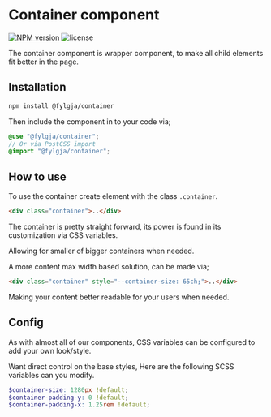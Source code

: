 # Container component

[![NPM version](https://img.shields.io/npm/v/@fylgja/container)](https://www.npmjs.org/package/@fylgja/container)
![license](https://img.shields.io/github/license/fylgja/fylgja)

The container component is wrapper component,
to make all child elements fit better in the page.

## Installation

```bash
npm install @fylgja/container
```

Then include the component in to your code via;

```scss
@use "@fylgja/container";
// Or via PostCSS import
@import "@fylgja/container";
```

## How to use

To use the container create element with the class `.container`.

```html
<div class="container">..</div>
```

The container is pretty straight forward,
its power is found in its customization via CSS variables.

Allowing for smaller of bigger containers when needed.

A more content max width based solution, can be made via;

```html
<div class="container" style="--container-size: 65ch;">..</div>
```

Making your content better readable for your users when needed.

## Config

As with almost all of our components,
CSS variables can be configured to add your own look/style.

Want direct control on the base styles,
Here are the following SCSS variables can you modify.

```scss
$container-size: 1280px !default;
$container-padding-y: 0 !default;
$container-padding-x: 1.25rem !default;
```

